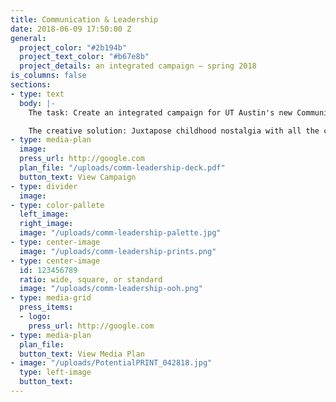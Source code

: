 ```yaml
---
title: Communication & Leadership
date: 2018-06-09 17:50:00 Z
general:
  project_color: "#2b194b"
  project_text_color: "#b67e8b"
  project_details: an integrated campaign – spring 2018
is_columns: false
sections:
- type: text
  body: |-
    The task: Create an integrated campaign for UT Austin's new Communication & Leadership degree.

    The creative solution: Juxtapose childhood nostalgia with all the complexities that emerge when students begin their college career to remind them they can rediscover and apply their passions in the real world to lead positive change through Communication & Leadership.
- type: media-plan
  image: 
  press_url: http://google.com
  plan_file: "/uploads/comm-leadership-deck.pdf"
  button_text: View Campaign
- type: divider
  image: 
- type: color-pallete
  left_image: 
  right_image: 
  image: "/uploads/comm-leadership-palette.jpg"
- type: center-image
  image: "/uploads/comm-leadership-prints.png"
- type: center-image
  id: 123456789
  ratio: wide, square, or standard
  image: "/uploads/comm-leadership-ooh.png"
- type: media-grid
  press_items:
  - logo: 
    press_url: http://google.com
- type: media-plan
  plan_file: 
  button_text: View Media Plan
- image: "/uploads/PotentialPRINT_042818.jpg"
  type: left-image
  button_text: 
---
```



